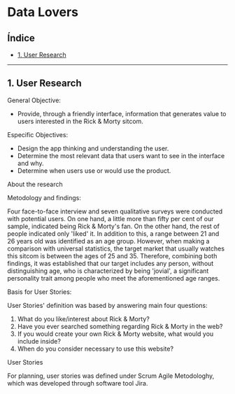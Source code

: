 # Data Lovers

## Índice

* [1. User Research](#1-user-research)

***

## 1. User Research

General Objective:

* Provide, through a friendly interface, information that generates value to users interested in the Rick & Morty sitcom.

Especific Objectives:

* Design the app thinking and understanding the user.
* Determine the most relevant data that users want to see in the interface and why.
* Determine when users use or would use the product.

About the research

Metodology and findings:

Four face-to-face interview and seven qualitative surveys were conducted with potential users. On one hand, a little more than fifty per cent of our sample, indicated being Rick & Morty's fan. On the other hand, the rest of people indicated only 'liked' it. In addition to this, a range between 21 and 26 years old was identified as an age group. However, when making a comparison with universal statistics, the target market that usually watches this sitcom is between the ages of 25 and 35. Therefore, combining both findings, it was established that our target includes any person, without distinguishing age, who is characterized by being 'jovial', a significant personality trait among people who meet the aforementioned age ranges.

Basis for User Stories:

User Stories' definition was based by answering main four questions:
1. What do you like/interest about Rick & Morty?
2. Have you ever searched something regarding Rick & Morty in the web?
3. If you would create your own Rick & Morty website, what would you include inside?
4. When do you consider necessary to use this website?

User Stories

For planning, user stories was defined under Scrum Agile Metodologhy, which was developed through software tool Jira.